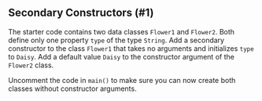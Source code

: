 ## Secondary Constructors (#1)

The starter code contains two data classes `Flower1` and `Flower2`. Both define
only one property `type` of the type `String`. Add a secondary constructor to
the class `Flower1` that takes no arguments and initializes `type` to `Daisy`.
Add a default value `Daisy` to the constructor argument of the `Flower2` class.

Uncomment the code in `main()` to make sure you can now create both classes
without constructor arguments.